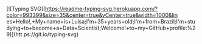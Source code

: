 [![Typing SVG](https://readme-typing-svg.herokuapp.com/?color=993399&size=35&center=true&vCenter=true&width=1000&lin es=Hello!,+My+name+is+Luísa;I'm+35+years+old;I'm+from+Brazil;I'm+studying+to+become+a+Data+Scientist;Welcome!+to+my+GitHub+profile:%29)](htt ps://git.io/typing-svg)
